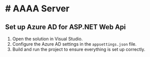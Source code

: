 # # AAAA Server

## Set up Azure AD for ASP.NET Web Api

1. Open the solution in Visual Studio.
2. Configure the Azure AD settings in the `appsettings.json` file.
3. Build and run the project to ensure everything is set up correctly.
